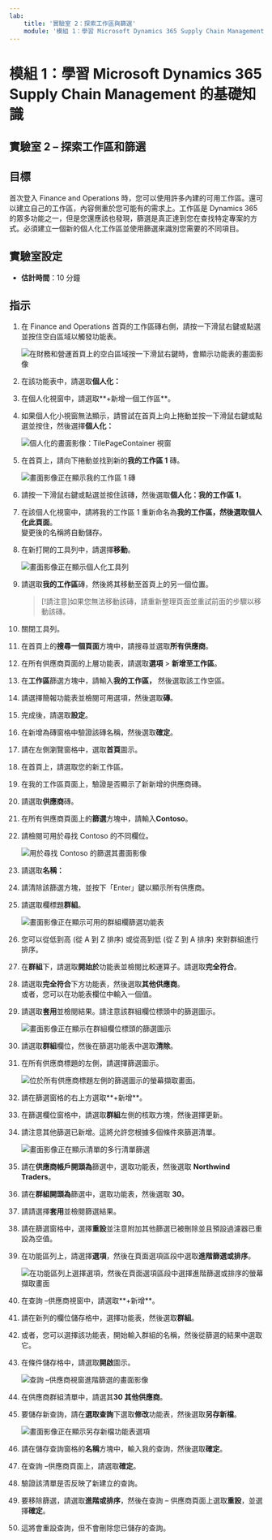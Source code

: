 ```yaml
---
lab:
    title: '實驗室 2：探索工作區與篩選'
    module: '模組 1：學習 Microsoft Dynamics 365 Supply Chain Management 的基礎知識'
---
```


# 模組 1：學習 Microsoft Dynamics 365 Supply Chain Management 的基礎知識

## 實驗室 2 – 探索工作區和篩選

## 目標

首次登入 Finance and Operations 時，您可以使用許多內建的可用工作區。還可以建立自己的工作區，內容側重於您可能有的需求上。工作區是 Dynamics 365 的眾多功能之一，但是您還應該也發現，篩選是真正達到您在查找特定專案的方式。必須建立一個新的個人化工作區並使用篩選來識別您需要的不同項目。

## 實驗室設定

   - **估計時間**：10 分鐘

## 指示

1. 在 Finance and Operations 首頁的工作區磚右側，請按一下滑鼠右鍵或點選並按住空白區域以觸發功能表。

    ![在財務和營運首頁上的空白區域按一下滑鼠右鍵時，會顯示功能表的畫面影像](./media/m1-common-home-page-right-click-personalize.png)

1. 在該功能表中，請選取**個人化：**

1. 在個人化視窗中，請選取**+新增一個工作區**。

1. 如果個人化小視窗無法顯示，請嘗試在首頁上向上捲動並按一下滑鼠右鍵或點選並按住，然後選擇**個人化：**

    ![個人化的畫面影像：TilePageContainer 視窗](./media/m1-common-home-page-right-click-personalize-window.png)

1. 在首頁上，請向下捲動並找到新的**我的工作區 1** 磚。

    ![畫面影像正在顯示我的工作區 1 磚](./media/m1-common-home-page-my-workspace-1.png)

1. 請按一下滑鼠右鍵或點選並按住該磚，然後選取**個人化：我的工作區 1**。

1. 在該個人化視窗中，請將我的工作區 1 重新命名為**我的工作區，**然後選取**個人化此頁面**。  
    變更後的名稱將自動儲存。

1. 在新打開的工具列中，請選擇**移動**。

    ![畫面影像正在顯示個人化工具列](./media/m1-common-personize-this-page-toolbar.png)

1. 請選取**我的工作區**磚，然後將其移動至首頁上的另一個位置。

    >[!請注意]如果您無法移動該磚，請重新整理頁面並重試前面的步驟以移動該磚。

1. 關閉工具列。

1. 在首頁上的**搜尋一個頁面**方塊中，請搜尋並選取**所有供應商**。

1. 在所有供應商頁面的上層功能表，請選取**選項** > **新增至工作區**。

1. 在**工作區**篩選方塊中，請輸入**我的工作區，** 然後選取該工作空區。

1. 請選擇簡報功能表並檢閱可用選項，然後選取**磚**。

1. 完成後，請選取**設定**。

1. 在新增為磚窗格中驗證該磚名稱，然後選取**確定**。

1. 請在左側瀏覽窗格中，選取**首頁**圖示。

1. 在首頁上，請選取您的新工作區。

1. 在我的工作區頁面上，驗證是否顯示了新新增的供應商磚。

1. 請選取**供應商**磚。

1. 在所有供應商頁面上的**篩選**方塊中，請輸入**Contoso**。

1. 請檢閱可用於尋找 Contoso 的不同欄位。

    ![用於尋找 Contoso 的篩選其畫面影像](./media/m1-common-filter-vendor-contoso.png)

1. 請選取**名稱：**

1. 請清除該篩選方塊，並按下「Enter」鍵以顯示所有供應商。

1. 請選取欄標題**群組**。

    ![畫面影像正在顯示可用的群組欄篩選功能表](./media/m1-common-filter-group-column.png)

1. 您可以從低到高 (從 A 到 Z 排序) 或從高到低 (從 Z 到 A 排序) 來對群組進行排序。

1. 在**群組**下，請選取**開始於**功能表並檢閱比較運算子。請選取**完全符合**。

1. 請選取**完全符合**下方功能表，然後選取**其他供應商**。  
    或者，您可以在功能表欄位中輸入一個值。

1. 請選取**套用**並檢閱結果。請注意該群組欄位標頭中的篩選圖示。

    ![畫面影像正在顯示在群組欄位標頭的篩選圖示](./media/m1-common-group-column-filter.png)

1. 請選取**群組**欄位，然後在篩選功能表中選取**清除**。

1. 在所有供應商標題的左側，請選擇篩選圖示。

    ![位於所有供應商標題左側的篩選圖示的螢幕擷取畫面。](./media/m1-common-all-vendors-page-filter.png)

1. 請在篩選窗格的右上方選取**+新增**。

1. 在篩選欄位窗格中，請選取**群組**左側的核取方塊，然後選擇更新。

1. 請注意其他篩選已新增。這將允許您根據多個條件來篩選清單。

    ![畫面影像正在顯示清單的多行清單篩選](./media/m1-common-multi-line-filter.png)

1. 請在**供應商帳戶開頭為**篩選中，選取功能表，然後選取 **Northwind Traders**。

1. 請在**群組開頭為**篩選中，選取功能表，然後選取 **30**。

1. 請請選擇**套用**並檢閱篩選結果。

1. 請在篩選窗格中，選擇**重設**並注意附加其他篩選已被刪除並且預設過濾器已重設為空值。

1. 在功能區列上，請選擇**選項**，然後在頁面選項區段中選取**進階篩選或排序**。

    ![在功能區列上選擇選項，然後在頁面選項區段中選擇進階篩選或排序的螢幕擷取畫面](./media/m1-common-advanced-filter-sort-ribbon.png)

1. 在查詢 –供應商視窗中，請選取**+新增**。

1. 請在新列的欄位儲存格中，選擇功能表，然後選取**群組**。

1. 或者，您可以選擇該功能表，開始輸入群組的名稱，然後從篩選的結果中選取它。

1. 在條件儲存格中，請選取**開啟**圖示。

    ![查詢 –供應商視窗進階篩選的畫面影像](./media/m1-common-inquire-vendor-advanced-filter.png)

1. 在供應商群組清單中，請選其**30 其他供應商**。

1. 要儲存新查詢，請在**選取查詢**下選取**修改**功能表，然後選取**另存新檔**。

    ![畫面影像正在顯示另存新檔功能表選項](./media/m1-common-inquiry-vendors-advanced-filter-save-as.png)

1. 請在儲存查詢窗格的**名稱**方塊中，輸入我的查詢，然後選取**確定**。

1. 在查詢 –供應商頁面上，請選取**確定**。

1. 驗證該清單是否反映了新建立的查詢。

1. 要移除篩選，請選取**進階或排序**，然後在查詢 – 供應商頁面上選取**重設**，並選擇**確定**。

1. 這將會重設查詢，但不會刪除您已儲存的查詢。
